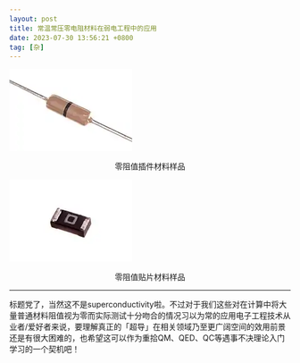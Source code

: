 ```yaml
---
layout: post
title: 常温常压零电阻材料在弱电工程中的应用
date: 2023-07-30 13:56:21 +0800
tag: [杂]
---
```


![](/styles/images/0_ohm_axial_resistor.jpg.webp)

<center>零阻值插件材料样品</center>

![](/styles/images/0_ohm_SMD_0603_resistor.jpg.webp)

<center>零阻值贴片材料样品</center>

***

标题党了，当然这不是superconductivity啦。不过对于我们这些对在计算中将大量普通材料阻值视为零而实际测试十分吻合的情况习以为常的应用电子工程技术从业者/爱好者来说，要理解真正的「超导」在相关领域乃至更广阔空间的效用前景还是有很大困难的，也希望这可以作为重拾QM、QED、QC等遇事不决理论入门学习的一个契机吧！
